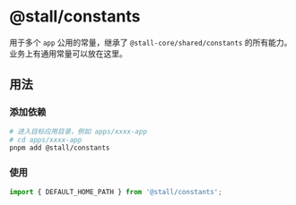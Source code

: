 # @stall/constants

用于多个 `app` 公用的常量，继承了 `@stall-core/shared/constants` 的所有能力。业务上有通用常量可以放在这里。

## 用法

### 添加依赖

```bash
# 进入目标应用目录，例如 apps/xxxx-app
# cd apps/xxxx-app
pnpm add @stall/constants
```

### 使用

```ts
import { DEFAULT_HOME_PATH } from '@stall/constants';
```
